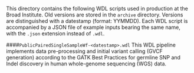 This directory contains the following WDL scripts used in production at
the Broad Institute. Old versions are stored in the `archive` directory.
Versions are distinguished with a datestamp (format: YYMMDD). Each WDL 
script is accompanied by a JSON file of example inputs bearing the same 
name, with the `.json` extension instead of `.wdl`. 

####`PublicPairedSingleSampleWf-<datestamp>.wdl`
This WDL pipeline implements data pre-processing and initial variant
calling (GVCF generation) according to the GATK Best Practices for 
germline SNP and Indel discovery in human whole-genome sequencing (WGS) 
data.

